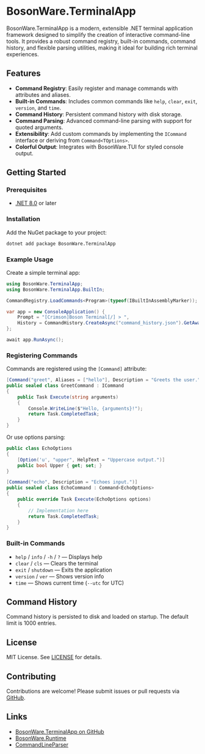 # BosonWare.TerminalApp

BosonWare.TerminalApp is a modern, extensible .NET terminal application framework designed to simplify the creation of
interactive command-line tools. It provides a robust command registry, built-in commands, command history, and flexible
parsing utilities, making it ideal for building rich terminal experiences.

## Features

- **Command Registry**: Easily register and manage commands with attributes and aliases.
- **Built-in Commands**: Includes common commands like `help`, `clear`, `exit`, `version`, and `time`.
- **Command History**: Persistent command history with disk storage.
- **Command Parsing**: Advanced command-line parsing with support for quoted arguments.
- **Extensibility**: Add custom commands by implementing the `ICommand` interface or deriving from `Command<TOptions>`.
- **Colorful Output**: Integrates with BosonWare.TUI for styled console output.

## Getting Started

### Prerequisites

- [.NET 8.0](https://dotnet.microsoft.com/download/dotnet/8.0) or later

### Installation

Add the NuGet package to your project:

```sh
dotnet add package BosonWare.TerminalApp
```

### Example Usage

Create a simple terminal app:

```csharp
using BosonWare.TerminalApp;
using BosonWare.TerminalApp.BuiltIn;

CommandRegistry.LoadCommands<Program>(typeof(IBuiltInAssemblyMarker));

var app = new ConsoleApplication() {
    Prompt = "[Crimson]Boson Terminal[/] > ",
    History = CommandHistory.CreateAsync("command_history.json").GetAwaiter().GetResult()
};

await app.RunAsync();
```

### Registering Commands

Commands are registered using the `[Command]` attribute:

```csharp
[Command("greet", Aliases = ["hello"], Description = "Greets the user.")]
public sealed class GreetCommand : ICommand
{
    public Task Execute(string arguments)
    {
        Console.WriteLine($"Hello, {arguments}!");
        return Task.CompletedTask;
    }
}
```

Or use options parsing:

```csharp
public class EchoOptions
{
    [Option('u', "upper", HelpText = "Uppercase output.")]
    public bool Upper { get; set; }
}

[Command("echo", Description = "Echoes input.")]
public sealed class EchoCommand : Command<EchoOptions>
{
    public override Task Execute(EchoOptions options)
    {
        // Implementation here
        return Task.CompletedTask;
    }
}
```

### Built-in Commands

- `help` / `info` / `-h` / `?` — Displays help
- `clear` / `cls` — Clears the terminal
- `exit` / `shutdown` — Exits the application
- `version` / `ver` — Shows version info
- `time` — Shows current time (`--utc` for UTC)

## Command History

Command history is persisted to disk and loaded on startup. The default limit is 1000 entries.

## License

MIT License. See [LICENSE](./LICENSE) for details.

## Contributing

Contributions are welcome! Please submit issues or pull requests
via [GitHub](https://github.com/BosonWare-Technologies/BosonWare.TerminalApp).

## Links

- [BosonWare.TerminalApp on GitHub](https://github.com/BosonWare-Technologies/BosonWare.TerminalApp)
- [BosonWare.Runtime](https://www.nuget.org/packages/BosonWare.Runtime)
- [CommandLineParser](https://www.nuget.org/packages/CommandLineParser)
